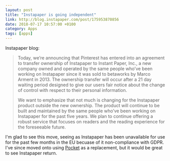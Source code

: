 ```yaml
---
layout: post 
title: "Instapaper is going independent" 
link: http://blog.instapaper.com/post/175953870856
date: 2018-07-17 10:57:00 +0100
category: Apps
tags: [apps]
---
```


Instapaper blog:

>Today, we’re announcing that Pinterest has entered into an agreement to transfer ownership of Instapaper to Instant Paper, Inc., a new company owned and operated by the same people who’ve been working on Instapaper since it was sold to betaworks by Marco Arment in 2013. The ownership transfer will occur after a 21 day waiting period designed to give our users fair notice about the change of control with respect to their personal information.
>
>We want to emphasize that not much is changing for the Instapaper product outside the new ownership. The product will continue to be built and maintained by the same people who’ve been working on Instapaper for the past five years. We plan to continue offering a robust service that focuses on readers and the reading experience for the foreseeable future.

I'm glad to see this move, seeing as Instapaper has been unavailable for use for the past few months in the EU becuase of it non-compliance with GDPR. I've since moved onto using [Pocket][pocket] as a replacement, but it would be great to see Instapaper return.

[pocket]:https://en.wikipedia.org/wiki/Pocket_(service)
